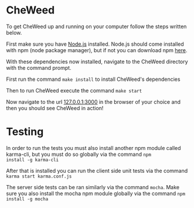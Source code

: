 CheWeed
=======
To get CheWeed up and running on your computer follow the steps written below.

First make sure you have <a href="http://nodejs.org/">Node.js</a> installed.  Node.js should come installed with npm (node package manager), but if not you can download npm <a href="https://github.com/npm/npm/blob/master/README.md">here</a>.

With these dependencies now installed, navigate to the CheWeed directory with the command prompt.

First run the command <code>make install</code> to install CheWeed's dependencies

Then to run CheWeed execute the command <code>make start</code> 

Now navigate to the url <a href="http://127.0.0.1:3000">127.0.0.1:3000</a> in the browser of your choice and then you should see CheWeed in action!

Testing
=======
In order to run the tests you must also install another npm module called karma-cli, but you must do so globally via the command <code>npm install -g karma-cli</code>

After that is installed you can run the client side unit tests via the command <code>karma start karma.conf.js</code>

The server side tests can be ran similarly via the command <code>mocha</code>.  Make sure you also install the mocha npm module globally via the command <code>npm install -g mocha</code>
